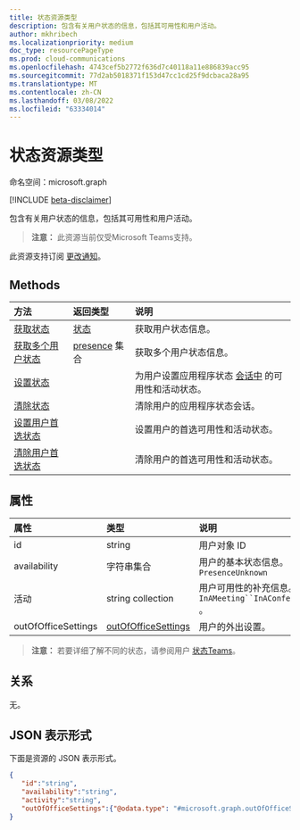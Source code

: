 ```yaml
---
title: 状态资源类型
description: 包含有关用户状态的信息，包括其可用性和用户活动。
author: mkhribech
ms.localizationpriority: medium
doc_type: resourcePageType
ms.prod: cloud-communications
ms.openlocfilehash: 4743cef5b2772f636d7c40118a11e886839acc95
ms.sourcegitcommit: 77d2ab5018371f153d47cc1cd25f9dcbaca28a95
ms.translationtype: MT
ms.contentlocale: zh-CN
ms.lasthandoff: 03/08/2022
ms.locfileid: "63334014"
---
```

# <a name="presence-resource-type"></a>状态资源类型

命名空间：microsoft.graph

[!INCLUDE [beta-disclaimer](../../includes/beta-disclaimer.md)]

包含有关用户状态的信息，包括其可用性和用户活动。

> **注意：** 此资源当前仅受Microsoft Teams支持。

此资源支持订阅 [更改通知](/graph/webhooks)。

## <a name="methods"></a>Methods

| 方法                                                                               | 返回类型                                     | 说明                                                                       |
| :----------------------------------------------------------------------------------- | :---------------------------------------------- | :-------------------------------------------------------------------------------- |
| [获取状态](../api/presence-get.md)                                               | [状态](../resources/presence.md)            | 获取用户状态信息。                                                |
| [获取多个用户状态](../api/cloudcommunications-getpresencesbyuserid.md) | [presence](../resources/presence.md) 集合 | 获取多个用户状态信息。                                  |
| [设置状态](../api/presence-setpresence.md)                                       |                                                 | 为用户设置应用程序状态 [会话中](../api/presence-setpresence.md#presence-sessions) 的可用性和活动状态。 |
| [清除状态](../api/presence-clearpresence.md)                                   |                                                 | 清除用户的应用程序状态会话。                                       |
| [设置用户首选状态](../api/presence-setuserpreferredpresence.md)           |                                                 | 设置用户的首选可用性和活动状态。                    |
| [清除用户首选状态](../api/presence-clearuserpreferredpresence.md)       |                                                 | 清除用户的首选可用性和活动状态。                  |

## <a name="properties"></a>属性

| 属性        | 类型                                          | 说明                                                                                                                                                                                                                                                                                    |
| :------------------ | :-------------------------------------------- | :--------------------------------------------------------------------------------------------------------------------------------------------------------------------------------------------------------------------------------------------------------------------------------------------- |
| id                  | string                                        | 用户对象 ID                                                                                                                                                                                                                                                                             |
| availability        | 字符串集合                             | 用户的基本状态信息。 可能的值为 、、`Available``AvailableIdle`、`Away`、`BeRightBack`、`Busy`、`BusyIdle`、`DoNotDisturb`、`Offline`、`PresenceUnknown`                                                                                                           |
| 活动            | string collection                             | 用户可用性的补充信息。 可能的值是 、`Away`、`Available`、`BeRightBack`、`Busy`、`DoNotDisturb`、`InACall`、、`InAMeeting``InAConferenceCall``OutOfOffice``Inactive``Presenting``Offline``PresenceUnknown``OffWork``UrgentInterruptionsOnly` 。 |
| outOfOfficeSettings | [outOfOfficeSettings](outOfOfficeSettings.md) | 用户的外出设置。                                                                                                                                                                                                                                                         |

>**注意：** 若要详细了解不同的状态，请参阅用户 [状态Teams](/microsoftteams/presence-admins)。 

## <a name="relationships"></a>关系

无。

## <a name="json-representation"></a>JSON 表示形式

下面是资源的 JSON 表示形式。

<!-- {
  "blockType": "resource",
  "optionalProperties": [
  ],
  "@odata.type": "microsoft.graph.presence"
}-->
```json
{
   "id":"string",
   "availability":"string",
   "activity":"string",
   "outOfOfficeSettings":{"@odata.type": "#microsoft.graph.outOfOfficeSettings"}
}
```
